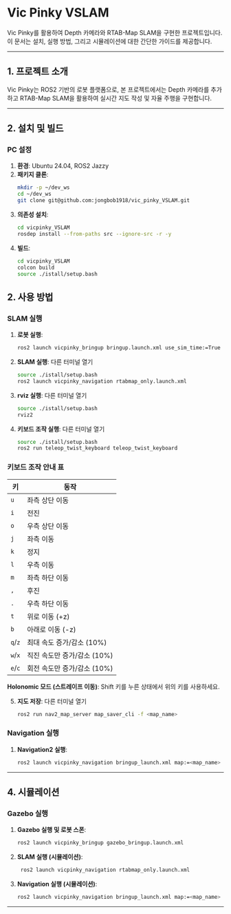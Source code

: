 # Vic Pinky VSLAM

Vic Pinky를 활용하여 Depth 카메라와 RTAB-Map SLAM을 구현한 프로젝트입니다. 이 문서는 설치, 실행 방법, 그리고 시뮬레이션에 대한 간단한 가이드를 제공합니다.

---

## 1. 프로젝트 소개

Vic Pinky는 ROS2 기반의 로봇 플랫폼으로, 본 프로젝트에서는 Depth 카메라를 추가하고 RTAB-Map SLAM을 활용하여 실시간 지도 작성 및 자율 주행을 구현합니다.

---

## 2. 설치 및 빌드

### PC 설정
1. **환경**: Ubuntu 24.04, ROS2 Jazzy
2. **패키지 클론**:
   ```bash
   mkdir -p ~/dev_ws
   cd ~/dev_ws
   git clone git@github.com:jongbob1918/vic_pinky_VSLAM.git
   ```
3. **의존성 설치**:
   ```bash
   cd vicpinky_VSLAM
   rosdep install --from-paths src --ignore-src -r -y
   ```
4. **빌드**:
   ```bash
   cd vicpinky_VSLAM
   colcon build
   source ./istall/setup.bash
   ```


## 2. 사용 방법

### SLAM 실행
1. **로봇 실행**:
   ```bash
   ros2 launch vicpinky_bringup bringup.launch.xml use_sim_time:=True
   ```
2. **SLAM 실행**:
다른 터미널 열기
   ```bash
   source ./istall/setup.bash
   ros2 launch vicpinky_navigation rtabmap_only.launch.xml
   ```
   
3. **rviz  실행**:
다른 터미널 열기
   ```bash
   source ./istall/setup.bash
   rviz2
   ```

4. **키보드 조작 실행**:
다른 터미널 열기
   ```bash
   source ./istall/setup.bash
   ros2 run teleop_twist_keyboard teleop_twist_keyboard 
   
   ```

### 키보드 조작 안내 표

| 키 | 동작 |
|----|------|
| `u` | 좌측 상단 이동 |
| `i` | 전진 |
| `o` | 우측 상단 이동 |
| `j` | 좌측 이동 |
| `k` | 정지 |
| `l` | 우측 이동 |
| `m` | 좌측 하단 이동 |
| `,` | 후진 |
| `.` | 우측 하단 이동 |
| `t` | 위로 이동 (+z) |
| `b` | 아래로 이동 (-z) |
| `q`/`z` | 최대 속도 증가/감소 (10%) |
| `w`/`x` | 직진 속도만 증가/감소 (10%) |
| `e`/`c` | 회전 속도만 증가/감소 (10%) |

**Holonomic 모드 (스트레이프 이동)**: Shift 키를 누른 상태에서 위의 키를 사용하세요.

   
5. **지도 저장**:
다른 터미널 열기
   ```bash
   ros2 run nav2_map_server map_saver_cli -f <map_name>
   ```

### Navigation 실행
1. **Navigation2 실행**:
   ```bash
   ros2 launch vicpinky_navigation bringup_launch.xml map:=<map_name>
   ```

---

## 4. 시뮬레이션

### Gazebo 실행
1. **Gazebo 실행 및 로봇 스폰**:
   ```bash
   ros2 launch vicpinky_bringup gazebo_bringup.launch.xml
   ```
2. **SLAM 실행 (시뮬레이션)**:
   ```bash
    ros2 launch vicpinky_navigation rtabmap_only.launch.xml
   ```
3. **Navigation 실행 (시뮬레이션)**:
   ```bash
   ros2 launch vicpinky_navigation bringup_launch.xml map:=<map_name> use_sim_time:=true
   ```

---

